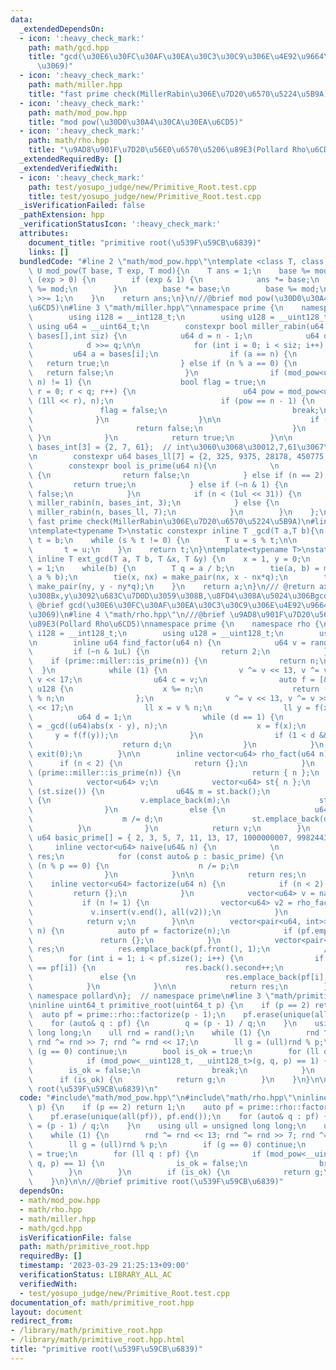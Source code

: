 ```yaml
---
data:
  _extendedDependsOn:
  - icon: ':heavy_check_mark:'
    path: math/gcd.hpp
    title: "gcd(\u30E6\u30FC\u30AF\u30EA\u30C3\u30C9\u306E\u4E92\u9664\u6CD5\u306A\
      \u3069)"
  - icon: ':heavy_check_mark:'
    path: math/miller.hpp
    title: "fast prime check(MillerRabin\u306E\u7D20\u6570\u5224\u5B9A)"
  - icon: ':heavy_check_mark:'
    path: math/mod_pow.hpp
    title: "mod pow(\u30D0\u30A4\u30CA\u30EA\u6CD5)"
  - icon: ':heavy_check_mark:'
    path: math/rho.hpp
    title: "\u9AD8\u901F\u7D20\u56E0\u6570\u5206\u89E3(Pollard Rho\u6CD5)"
  _extendedRequiredBy: []
  _extendedVerifiedWith:
  - icon: ':heavy_check_mark:'
    path: test/yosupo_judge/new/Primitive_Root.test.cpp
    title: test/yosupo_judge/new/Primitive_Root.test.cpp
  _isVerificationFailed: false
  _pathExtension: hpp
  _verificationStatusIcon: ':heavy_check_mark:'
  attributes:
    document_title: "primitive root(\u539F\u59CB\u6839)"
    links: []
  bundledCode: "#line 2 \"math/mod_pow.hpp\"\ntemplate <class T, class U = T>\nconstexpr\
    \ U mod_pow(T base, T exp, T mod){\n    T ans = 1;\n    base %= mod;\n    while\
    \ (exp > 0) {\n        if (exp & 1) {\n            ans *= base;\n            ans\
    \ %= mod;\n        }\n        base *= base;\n        base %= mod;\n        exp\
    \ >>= 1;\n    }\n    return ans;\n}\n///@brief mod pow(\u30D0\u30A4\u30CA\u30EA\
    \u6CD5)\n#line 3 \"math/miller.hpp\"\nnamespace prime {\n    namespace miller{\n\
    \        using i128 = __int128_t;\n        using u128 = __uint128_t;\n       \
    \ using u64 = __uint64_t;\n        constexpr bool miller_rabin(u64 n,const u64\
    \ bases[],int siz) {\n            u64 d = n - 1;\n            u64 q = __builtin_ctz(d);\n\
    \            d >>= q;\n\n            for (int i = 0; i < siz; i++) {\n       \
    \         u64 a = bases[i];\n                if (a == n) {\n                 \
    \   return true;\n                } else if (n % a == 0) {\n                 \
    \   return false;\n                }\n                if (mod_pow<u128>(a, d,\
    \ n) != 1) {\n                    bool flag = true;\n                    for (u64\
    \ r = 0; r < q; r++) {\n                        u64 pow = mod_pow<u128>(a, d *\
    \ (1ll << r), n);\n                        if (pow == n - 1) {\n             \
    \               flag = false;\n                            break;\n          \
    \              }\n                    }\n\n                    if (flag) {\n \
    \                       return false;\n                    }\n               \
    \ }\n            }\n            return true;\n        }\n\n        constexpr u64\
    \ bases_int[3] = {2, 7, 61};  // int\u3060\u3068\u30012,7,61\u3067\u5341\u5206\
    \n        constexpr u64 bases_ll[7] = {2, 325, 9375, 28178, 450775, 9780504, 1795265022};\n\
    \        constexpr bool is_prime(u64 n){\n            \n            if (n < 2)\
    \ {\n                return false;\n            } else if (n == 2) {\n       \
    \         return true;\n            } else if (~n & 1) {\n                return\
    \ false;\n            }\n            if (n < (1ul << 31)) {\n                return\
    \ miller_rabin(n, bases_int, 3);\n            } else {\n                return\
    \ miller_rabin(n, bases_ll, 7);\n            }\n        }\n    };\n};\n///@brief\
    \ fast prime check(MillerRabin\u306E\u7D20\u6570\u5224\u5B9A)\n#line 1 \"math/gcd.hpp\"\
    \ntemplate<typename T>\nstatic constexpr inline T _gcd(T a,T b){\n    T s = a,\
    \ t = b;\n    while (s % t != 0) {\n        T u = s % t;\n\n        s = t;\n \
    \       t = u;\n    }\n    return t;\n}\ntemplate<typename T>\nstatic constexpr\
    \ inline T ext_gcd(T a, T b, T &x, T &y) {\n    x = 1, y = 0;\n    T nx = 0, ny\
    \ = 1;\n    while(b) {\n        T q = a / b;\n        tie(a, b) = make_pair(b,\
    \ a % b);\n        tie(x, nx) = make_pair(nx, x - nx*q);\n        tie(y, ny) =\
    \ make_pair(ny, y - ny*q);\n    }\n    return a;\n}\n/// @return ax+by=gcd(a,b)\u306A\
    \u308Bx,y\u3092\u683C\u7D0D\u3059\u308B,\u8FD4\u308A\u5024\u306Bgcd(a,b)\n\n///\
    \ @brief gcd(\u30E6\u30FC\u30AF\u30EA\u30C3\u30C9\u306E\u4E92\u9664\u6CD5\u306A\
    \u3069)\n#line 4 \"math/rho.hpp\"\n///@brief \u9AD8\u901F\u7D20\u56E0\u6570\u5206\
    \u89E3(Pollard Rho\u6CD5)\nnamespace prime {\n    namespace rho {\n        using\
    \ i128 = __int128_t;\n        using u128 = __uint128_t;\n        using u64 = __uint64_t;\n\
    \n        inline u64 find_factor(u64 n) {\n            u64 v = rand();\n\n   \
    \         if (~n & 1uL) {\n                return 2;\n            }\n        \
    \    if (prime::miller::is_prime(n)) {\n                return n;\n          \
    \  }\n            while (1) {\n                v ^= v << 13, v ^= v >> 7, v ^=\
    \ v << 17;\n                u64 c = v;\n                auto f = [&](u128 x) ->\
    \ u128 {\n                    x %= n;\n                    return (x * x + c)\
    \ % n;\n                };\n                v ^= v << 13, v ^= v >> 7, v ^= v\
    \ << 17;\n                ll x = v % n;\n                ll y = f(x);\n      \
    \          u64 d = 1;\n                while (d == 1) {\n                    d\
    \ = _gcd((u64)abs(x - y), n);\n                    x = f(x);\n               \
    \     y = f(f(y));\n                }\n                if (1 < d && d < n) {\n\
    \                    return d;\n                }\n            }\n           \
    \ exit(0);\n        }\n\n        inline vector<u64> rho_fact(u64 n) {\n      \
    \      if (n < 2) {\n                return {};\n            }\n            if\
    \ (prime::miller::is_prime(n)) {\n                return { n };\n            }\n\
    \            vector<u64> v;\n            vector<u64> st{ n };\n            while\
    \ (st.size()) {\n                u64& m = st.back();\n                if (prime::miller::is_prime(m))\
    \ {\n                    v.emplace_back(m);\n                    st.pop_back();\n\
    \                }\n                else {\n                    u64 d = find_factor(m);\n\
    \                    m /= d;\n                    st.emplace_back(d);\n      \
    \          }\n            }\n            return v;\n        }\n        constexpr\
    \ u64 basic_prime[] = { 2, 3, 5, 7, 11, 13, 17, 1000000007, 998244353 };\n   \
    \     inline vector<u64> naive(u64& n) {\n            \n            vector<u64>\
    \ res;\n            for (const auto& p : basic_prime) {\n                while\
    \ (n % p == 0) {\n                    n /= p;\n                    res.emplace_back(p);\n\
    \                }\n            }\n\n            return res;\n        }\n    \
    \    inline vector<u64> factorize(u64 n) {\n            if (n < 2) {\n       \
    \         return {};\n            }\n            vector<u64> v = naive(n);\n \
    \           if (n != 1) {\n                vector<u64> v2 = rho_fact(n);\n   \
    \             v.insert(v.end(), all(v2));\n            }\n            sort(all(v));\n\
    \            return v;\n        }\n\n        vector<pair<u64, int>> exp_factorize(u64\
    \ n) {\n            auto pf = factorize(n);\n            if (pf.empty()) {\n \
    \               return {};\n            }\n            vector<pair<u64, int>>\
    \ res;\n            res.emplace_back(pf.front(), 1);\n            //rle\n    \
    \        for (int i = 1; i < pf.size(); i++) {\n                if (res.back().first\
    \ == pf[i]) {\n                    res.back().second++;\n                }\n \
    \               else {\n                    res.emplace_back(pf[i], 1);\n    \
    \            }\n            }\n\n            return res;\n        }\n    };  //\
    \ namespace pollard\n};  // namespace prime\n#line 3 \"math/primitive_root.hpp\"\
    \ninline uint64_t primitive_root(uint64_t p) {\n    if (p == 2) return 1;\n  \
    \  auto pf = prime::rho::factorize(p - 1);\n    pf.erase(unique(all(pf)), pf.end());\n\
    \    for (auto& q : pf) {\n        q = (p - 1) / q;\n    }\n    using ull = unsigned\
    \ long long;\n    ull rnd = rand();\n    while (1) {\n        rnd ^= rnd << 13;\
    \ rnd ^= rnd >> 7; rnd ^= rnd << 17;\n        ll g = (ull)rnd % p;\n        if\
    \ (g == 0) continue;\n        bool is_ok = true;\n        for (ll q : pf) {\n\
    \            if (mod_pow<__uint128_t, __uint128_t>(g, q, p) == 1) {\n        \
    \        is_ok = false;\n                break;\n            }\n        }\n  \
    \      if (is_ok) {\n            return g;\n        }\n    }\n}\n\n//@brief primitive\
    \ root(\u539F\u59CB\u6839)\n"
  code: "#include\"math/mod_pow.hpp\"\n#include\"math/rho.hpp\"\ninline uint64_t primitive_root(uint64_t\
    \ p) {\n    if (p == 2) return 1;\n    auto pf = prime::rho::factorize(p - 1);\n\
    \    pf.erase(unique(all(pf)), pf.end());\n    for (auto& q : pf) {\n        q\
    \ = (p - 1) / q;\n    }\n    using ull = unsigned long long;\n    ull rnd = rand();\n\
    \    while (1) {\n        rnd ^= rnd << 13; rnd ^= rnd >> 7; rnd ^= rnd << 17;\n\
    \        ll g = (ull)rnd % p;\n        if (g == 0) continue;\n        bool is_ok\
    \ = true;\n        for (ll q : pf) {\n            if (mod_pow<__uint128_t, __uint128_t>(g,\
    \ q, p) == 1) {\n                is_ok = false;\n                break;\n    \
    \        }\n        }\n        if (is_ok) {\n            return g;\n        }\n\
    \    }\n}\n\n//@brief primitive root(\u539F\u59CB\u6839)"
  dependsOn:
  - math/mod_pow.hpp
  - math/rho.hpp
  - math/miller.hpp
  - math/gcd.hpp
  isVerificationFile: false
  path: math/primitive_root.hpp
  requiredBy: []
  timestamp: '2023-03-29 21:25:13+09:00'
  verificationStatus: LIBRARY_ALL_AC
  verifiedWith:
  - test/yosupo_judge/new/Primitive_Root.test.cpp
documentation_of: math/primitive_root.hpp
layout: document
redirect_from:
- /library/math/primitive_root.hpp
- /library/math/primitive_root.hpp.html
title: "primitive root(\u539F\u59CB\u6839)"
---
```

